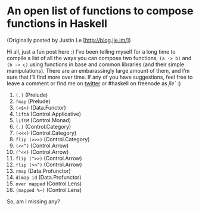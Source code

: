 An open list of functions to compose functions in Haskell
=========================================================

(Originally posted by Justin Le [http://blog.jle.im/])

Hi all, just a fun post here :) I’ve been telling myself for a long time
to compile a list of all the ways you can compose two functions,
`(a -> b)` and `(b -> c)` using functions in base and common libraries
(and their simple manipulations). There are an embarassingly large
amount of them, and I’m sure that I’ll find more over time. If any of
you have suggestions, feel free to leave a comment or find me on
[twitter](https://twitter.com/mstk "Twitter") or \#haskell on freenode
as *jle\`* :)

1.  `(.)` (Prelude)
2.  `fmap` (Prelude)
3.  `(<$>)` (Data.Functor)
4.  `liftA` (Control.Applicative)
5.  `liftM` (Control.Monad)
6.  `(.)` (Control.Category)
7.  `(<<<)` (Control.Category)
8.  `flip (>>>)` (Control.Category)
9.  `(<<^)` (Control.Arrow)
10. `(^<<)` (Control.Arrow)
11. `flip (^>>)` (Control.Arrow)
12. `flip (>>^)` (Control.Arrow)
13. `rmap` (Data.Profunctor)
14. `dimap id` (Data.Profunctor)
15. `over mapped` (Control.Lens)
16. `(mapped %~)` (Control.Lens)

So, am I missing any?
